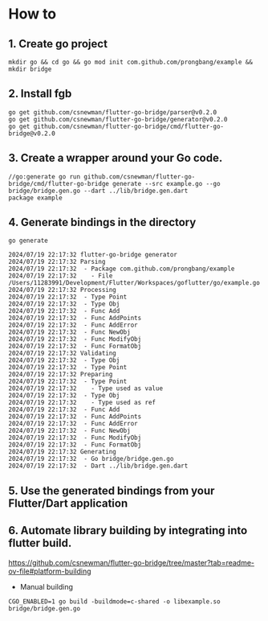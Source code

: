 # How to

## 1. Create go project

```shell
mkdir go && cd go && go mod init com.github.com/prongbang/example && mkdir bridge
```

## 2. Install fgb

```shell
go get github.com/csnewman/flutter-go-bridge/parser@v0.2.0
go get github.com/csnewman/flutter-go-bridge/generator@v0.2.0
go get github.com/csnewman/flutter-go-bridge/cmd/flutter-go-bridge@v0.2.0
```

## 3. Create a wrapper around your Go code.

```shell
//go:generate go run github.com/csnewman/flutter-go-bridge/cmd/flutter-go-bridge generate --src example.go --go bridge/bridge.gen.go --dart ../lib/bridge.gen.dart
package example
```

## 4. Generate bindings in the directory

```shell
go generate
```

```shell
2024/07/19 22:17:32 flutter-go-bridge generator
2024/07/19 22:17:32 Parsing
2024/07/19 22:17:32  - Package com.github.com/prongbang/example
2024/07/19 22:17:32    - File /Users/11283991/Development/Flutter/Workspaces/goflutter/go/example.go
2024/07/19 22:17:32 Processing
2024/07/19 22:17:32  - Type Point
2024/07/19 22:17:32  - Type Obj
2024/07/19 22:17:32  - Func Add
2024/07/19 22:17:32  - Func AddPoints
2024/07/19 22:17:32  - Func AddError
2024/07/19 22:17:32  - Func NewObj
2024/07/19 22:17:32  - Func ModifyObj
2024/07/19 22:17:32  - Func FormatObj
2024/07/19 22:17:32 Validating
2024/07/19 22:17:32  - Type Obj
2024/07/19 22:17:32  - Type Point
2024/07/19 22:17:32 Preparing
2024/07/19 22:17:32  - Type Point
2024/07/19 22:17:32    - Type used as value
2024/07/19 22:17:32  - Type Obj
2024/07/19 22:17:32    - Type used as ref
2024/07/19 22:17:32  - Func Add
2024/07/19 22:17:32  - Func AddPoints
2024/07/19 22:17:32  - Func AddError
2024/07/19 22:17:32  - Func NewObj
2024/07/19 22:17:32  - Func ModifyObj
2024/07/19 22:17:32  - Func FormatObj
2024/07/19 22:17:32 Generating
2024/07/19 22:17:32  - Go bridge/bridge.gen.go
2024/07/19 22:17:32  - Dart ../lib/bridge.gen.dart
```

## 5. Use the generated bindings from your Flutter/Dart application

## 6. Automate library building by integrating into flutter build.

https://github.com/csnewman/flutter-go-bridge/tree/master?tab=readme-ov-file#platform-building

- Manual building

```shell
CGO_ENABLED=1 go build -buildmode=c-shared -o libexample.so bridge/bridge.gen.go
```